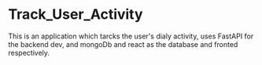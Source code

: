 # Track_User_Activity

This is an application which tarcks the user's dialy activity, uses FastAPI for the backend dev, and mongoDb and react as the database and fronted respectively.
